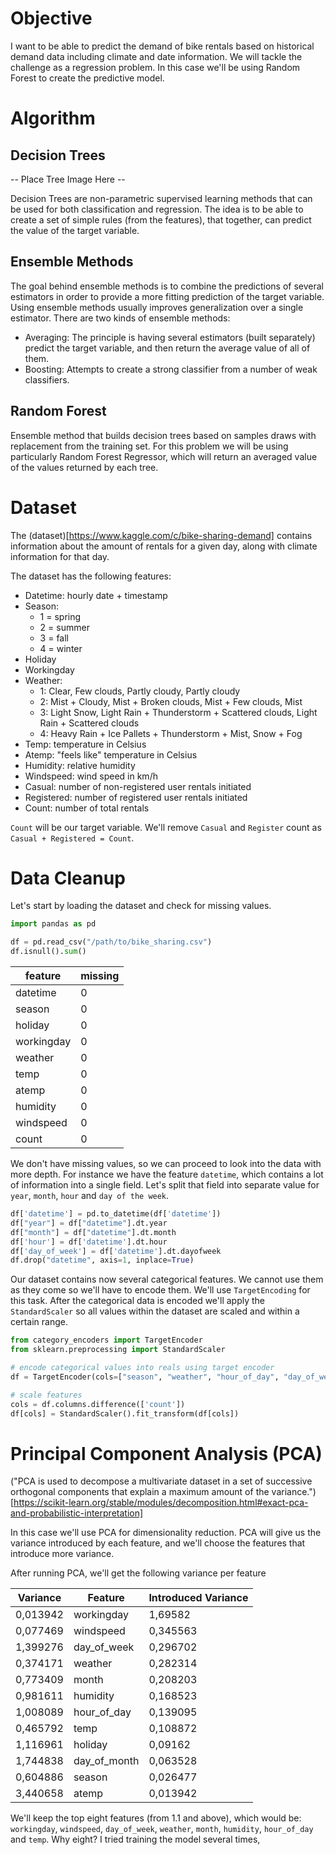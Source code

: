 # Objective

I want to be able to predict the demand of bike rentals based on historical demand data including climate and date information. We will tackle the challenge as a regression problem. In this case we'll be using Random Forest to create the predictive model.

# Algorithm 

## Decision Trees

-- Place Tree Image Here -- 

Decision Trees are non-parametric supervised learning methods that can be used for both classification and regression. The idea is to be able to create a set of simple rules (from the features), that together, can predict the value of the target variable. 

## Ensemble Methods

The goal behind ensemble methods is to combine the predictions of several estimators in order to provide a more fitting prediction of the target variable. Using ensemble methods usually improves generalization over a single estimator. There are two kinds of ensemble methods:

* Averaging: The principle is having several estimators (built separately) predict the target variable, and then return the average value of all of them.
* Boosting: Attempts to create a strong classifier from a number of weak classifiers.

## Random Forest

Ensemble method that builds decision trees based on samples draws with replacement from the training set. For this problem we will be using particularly Random Forest Regressor, which will return an averaged value of the values returned by each tree.

# Dataset

The (dataset)[https://www.kaggle.com/c/bike-sharing-demand] contains information about the amount of rentals for a given day, along with climate information for that day.

The dataset has the following features:

* Datetime: hourly date + timestamp
* Season:
	* 1 = spring
	* 2 = summer
	* 3 = fall
	* 4 = winter
* Holiday
* Workingday
* Weather:
	* 1: Clear, Few clouds, Partly cloudy, Partly cloudy
	* 2: Mist + Cloudy, Mist + Broken clouds, Mist + Few clouds, Mist
	* 3: Light Snow, Light Rain + Thunderstorm + Scattered clouds, Light Rain + Scattered clouds
	* 4: Heavy Rain + Ice Pallets + Thunderstorm + Mist, Snow + Fog
* Temp: temperature in Celsius
* Atemp: "feels like" temperature in Celsius
* Humidity: relative humidity
* Windspeed: wind speed in km/h
* Casual: number of non-registered user rentals initiated
* Registered: number of registered user rentals initiated
* Count: number of total rentals

`Count` will be our target variable. We'll remove `Casual` and `Register` count as `Casual + Registered = Count`.

# Data Cleanup

Let's start by loading the dataset and check for missing values.

```python
import pandas as pd

df = pd.read_csv("/path/to/bike_sharing.csv")
df.isnull().sum()
```

| feature    | missing |
| -------    | ------- |
| datetime   |    0    |
| season     |    0    |
| holiday    |    0    |
| workingday |    0    |
| weather    |    0    |
| temp 	   |    0    |
| atemp 	   |    0    |
| humidity   |    0    |
| windspeed  |    0    |
| count      |    0    |

We don't have missing values, so we can proceed to look into the data with more depth. For instance we have the  feature `datetime`, which contains a lot of information into a single field. Let's split that field into separate value for `year`, `month`, `hour` and `day of the week`. 

```python
df['datetime'] = pd.to_datetime(df['datetime'])
df["year"] = df["datetime"].dt.year
df["month"] = df["datetime"].dt.month
df['hour'] = df['datetime'].dt.hour
df['day_of_week'] = df['datetime'].dt.dayofweek
df.drop("datetime", axis=1, inplace=True)
```

Our dataset contains now several categorical features. We cannot use them as they come so we'll have to encode them. We'll use `TargetEncoding` for this task. After the categorical data is encoded we'll apply the `StandardScaler` so all values within the dataset are scaled and within a certain range.

```python
from category_encoders import TargetEncoder
from sklearn.preprocessing import StandardScaler

# encode categorical values into reals using target encoder
df = TargetEncoder(cols=["season", "weather", "hour_of_day", "day_of_week", "month"]).fit_transform(df, df["count"])

# scale features
cols = df.columns.difference(['count'])
df[cols] = StandardScaler().fit_transform(df[cols])
```

# Principal Component Analysis (PCA)

("PCA is used to decompose a multivariate dataset in a set of successive orthogonal components that explain a maximum amount of the variance.")[https://scikit-learn.org/stable/modules/decomposition.html#exact-pca-and-probabilistic-interpretation]

In this case we'll use PCA for dimensionality reduction. PCA will give us the variance introduced by each feature, and we'll choose the features that introduce more variance. 

After running PCA, we'll get the following variance per feature


| Variance | Feature        |  Introduced Variance    |
| -------- | -------------- | ----------------------- |
| 0,013942 | workingday     | 1,69582  |
| 0,077469 | windspeed      | 0,345563 |
| 1,399276 | day\_of\_week  | 0,296702 |
| 0,374171 | weather        | 0,282314 |
| 0,773409 | month          | 0,208203 |
| 0,981611 | humidity       | 0,168523 |
| 1,008089 | hour\_of\_day  | 0,139095 |
| 0,465792 | temp           | 0,108872 |
| 1,116961 | holiday        | 0,09162  |
| 1,744838 | day\_of\_month | 0,063528 |
| 0,604886 | season         | 0,026477 |
| 3,440658 | atemp          | 0,013942 |

We'll keep the top eight features (from 1.1 and above), which would be: `workingday`, `windspeed`, `day_of_week`, `weather`, `month`, `humidity`, `hour_of_day` and `temp`. Why eight? I tried training the model several times, 

